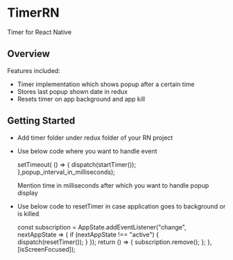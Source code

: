 # TimerRN
Timer for React Native

## Overview
Features included:
- Timer implementation which shows popup after a certain time
- Stores last popup shown date in redux
- Resets timer on app background and app kill

## Getting Started

- Add timer folder under redux folder of your RN project
- Use below code where you want to handle event

  setTimeout( () => {
    dispatch(startTimer());
  },popup_interval_in_milliseconds);

  Mention time in milliseconds after which you want to handle popup display
- Use below code to resetTimer in case application goes to background or is killed

  const subscription = AppState.addEventListener("change", nextAppState => {
      if (nextAppState !== "active") {
          dispatch(resetTimer());
      }
      });
      return () => {
        subscription.remove();
      };
  }, [isScreenFocused]);

